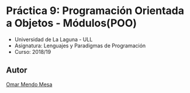 # Práctica 9: Programación Orientada a Objetos - Módulos(POO)

*   Universidad de La Laguna - ULL
*   Asignatura: Lenguajes y Paradigmas de Programación
*   Curso: 2018/19

## Autor
[Omar Mendo Mesa](https://beejeke.github.io/)

